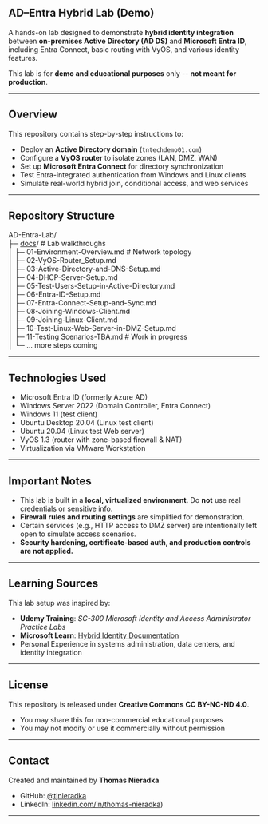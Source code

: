 ## AD–Entra Hybrid Lab (Demo)

A hands-on lab designed to demonstrate **hybrid identity integration** between **on-premises Active Directory (AD DS)** and **Microsoft Entra ID**, including Entra Connect, basic routing with VyOS, and various identity features.

This lab is for **demo and educational purposes** only -- **not meant for production**.

---

## Overview

This repository contains step-by-step instructions to:

- Deploy an **Active Directory domain** (`tntechdemo01.com`)
- Configure a **VyOS router** to isolate zones (LAN, DMZ, WAN)
- Set up **Microsoft Entra Connect** for directory synchronization
- Test Entra-integrated authentication from Windows and Linux clients
- Simulate real-world hybrid join, conditional access, and web services

---

## Repository Structure  

AD-Entra-Lab/  
├─ [docs](https://github.com/tjnieradka/AD-Entra-Lab/tree/main/docs)/ # Lab walkthroughs  
│ ├─ 01-Environment-Overview.md # Network topology  
│ ├─ 02-VyOS-Router_Setup.md  
│ ├─ 03-Active-Directory-and-DNS-Setup.md  
│ ├─ 04-DHCP-Server-Setup.md  
│ ├─ 05-Test-Users-Setup-in-Active-Directory.md   
│ ├─ 06-Entra-ID-Setup.md  
│ ├─ 07-Entra-Connect-Setup-and-Sync.md  
│ ├─ 08-Joining-Windows-Client.md  
│ ├─ 09-Joining-Linux-Client.md  
│ ├─ 10-Test-Linux-Web-Server-in-DMZ-Setup.md  
│ ├─ 11-Testing Scenarios-TBA.md # Work in progress  
│ └─ ... more steps coming  

---

## Technologies Used

- Microsoft Entra ID (formerly Azure AD)
- Windows Server 2022 (Domain Controller, Entra Connect)
- Windows 11 (test client)
- Ubuntu Desktop 20.04 (Linux test client)
- Ubuntu 20.04 (Linux test Web server)
- VyOS 1.3 (router with zone-based firewall & NAT)
- Virtualization via VMware Workstation

---

##  Important Notes

- This lab is built in a **local, virtualized environment**. Do **not** use real credentials or sensitive info.
- **Firewall rules and routing settings** are simplified for demonstration.
- Certain services (e.g., HTTP access to DMZ server) are intentionally left open to simulate access scenarios.
- **Security hardening, certificate-based auth, and production controls are not applied.**

---

##  Learning Sources

This lab setup was inspired by:

-  **Udemy Training**: _SC-300 Microsoft Identity and Access Administrator Practice Labs_
-  **Microsoft Learn**: [Hybrid Identity Documentation](https://learn.microsoft.com/en-us/entra/identity/hybrid/)
-  Personal Experience in systems administration, data centers, and identity integration

---

##  License

This repository is released under **Creative Commons CC BY-NC-ND 4.0**.

-  You may share this for non-commercial educational purposes
-  You may not modify or use it commercially without permission

---

## Contact

Created and maintained by **Thomas Nieradka**

- GitHub: [@tjnieradka](https://github.com/tjnieradka)
- LinkedIn: [linkedin.com/in/thomas-nieradka](https://www.linkedin.com/in/thomas-nieradka))

---


